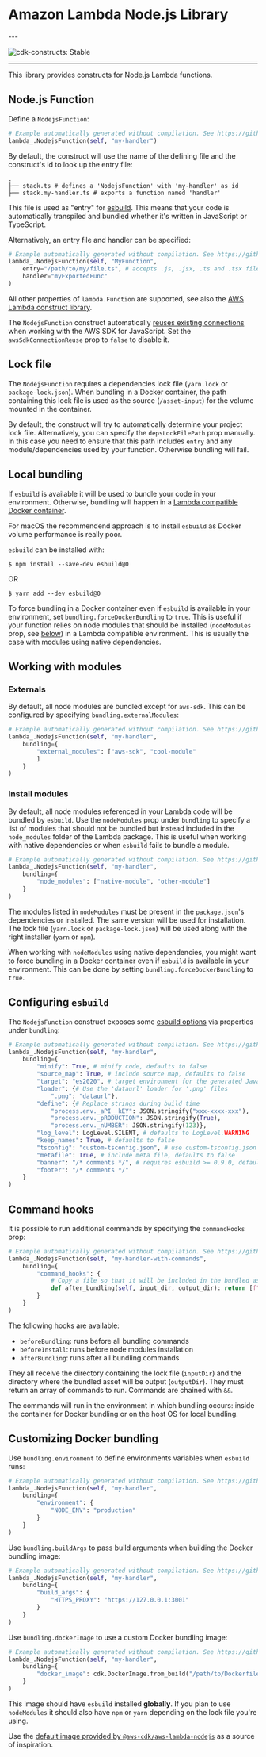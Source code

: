 # Amazon Lambda Node.js Library

<!--BEGIN STABILITY BANNER-->---


![cdk-constructs: Stable](https://img.shields.io/badge/cdk--constructs-stable-success.svg?style=for-the-badge)

---
<!--END STABILITY BANNER-->

This library provides constructs for Node.js Lambda functions.

## Node.js Function

Define a `NodejsFunction`:

```python
# Example automatically generated without compilation. See https://github.com/aws/jsii/issues/826
lambda_.NodejsFunction(self, "my-handler")
```

By default, the construct will use the name of the defining file and the construct's id to look
up the entry file:

```plaintext
.
├── stack.ts # defines a 'NodejsFunction' with 'my-handler' as id
├── stack.my-handler.ts # exports a function named 'handler'
```

This file is used as "entry" for [esbuild](https://esbuild.github.io/). This means that your code is automatically transpiled and bundled whether it's written in JavaScript or TypeScript.

Alternatively, an entry file and handler can be specified:

```python
# Example automatically generated without compilation. See https://github.com/aws/jsii/issues/826
lambda_.NodejsFunction(self, "MyFunction",
    entry="/path/to/my/file.ts", # accepts .js, .jsx, .ts and .tsx files
    handler="myExportedFunc"
)
```

All other properties of `lambda.Function` are supported, see also the [AWS Lambda construct library](https://github.com/aws/aws-cdk/tree/master/packages/%40aws-cdk/aws-lambda).

The `NodejsFunction` construct automatically [reuses existing connections](https://docs.aws.amazon.com/sdk-for-javascript/v2/developer-guide/node-reusing-connections.html)
when working with the AWS SDK for JavaScript. Set the `awsSdkConnectionReuse` prop to `false` to disable it.

## Lock file

The `NodejsFunction` requires a dependencies lock file (`yarn.lock` or
`package-lock.json`). When bundling in a Docker container, the path containing this
lock file is used as the source (`/asset-input`) for the volume mounted in the
container.

By default, the construct will try to automatically determine your project lock file.
Alternatively, you can specify the `depsLockFilePath` prop manually. In this
case you need to ensure that this path includes `entry` and any module/dependencies
used by your function. Otherwise bundling will fail.

## Local bundling

If `esbuild` is available it will be used to bundle your code in your environment. Otherwise,
bundling will happen in a [Lambda compatible Docker container](https://gallery.ecr.aws/sam/build-nodejs12.x).

For macOS the recommendend approach is to install `esbuild` as Docker volume performance is really poor.

`esbuild` can be installed with:

```console
$ npm install --save-dev esbuild@0
```

OR

```console
$ yarn add --dev esbuild@0
```

To force bundling in a Docker container even if `esbuild` is available in your environment,
set `bundling.forceDockerBundling` to `true`. This is useful if your function relies on node
modules that should be installed (`nodeModules` prop, see [below](#install-modules)) in a Lambda
compatible environment. This is usually the case with modules using native dependencies.

## Working with modules

### Externals

By default, all node modules are bundled except for `aws-sdk`. This can be configured by specifying
`bundling.externalModules`:

```python
# Example automatically generated without compilation. See https://github.com/aws/jsii/issues/826
lambda_.NodejsFunction(self, "my-handler",
    bundling={
        "external_modules": ["aws-sdk", "cool-module"
        ]
    }
)
```

### Install modules

By default, all node modules referenced in your Lambda code will be bundled by `esbuild`.
Use the `nodeModules` prop under `bundling` to specify a list of modules that should not be
bundled but instead included in the `node_modules` folder of the Lambda package. This is useful
when working with native dependencies or when `esbuild` fails to bundle a module.

```python
# Example automatically generated without compilation. See https://github.com/aws/jsii/issues/826
lambda_.NodejsFunction(self, "my-handler",
    bundling={
        "node_modules": ["native-module", "other-module"]
    }
)
```

The modules listed in `nodeModules` must be present in the `package.json`'s dependencies or
installed. The same version will be used for installation. The lock file (`yarn.lock` or
`package-lock.json`) will be used along with the right installer (`yarn` or `npm`).

When working with `nodeModules` using native dependencies, you might want to force bundling in a
Docker container even if `esbuild` is available in your environment. This can be done by setting
`bundling.forceDockerBundling` to `true`.

## Configuring `esbuild`

The `NodejsFunction` construct exposes some [esbuild options](https://esbuild.github.io/api/#build-api)
via properties under `bundling`:

```python
# Example automatically generated without compilation. See https://github.com/aws/jsii/issues/826
lambda_.NodejsFunction(self, "my-handler",
    bundling={
        "minify": True, # minify code, defaults to false
        "source_map": True, # include source map, defaults to false
        "target": "es2020", # target environment for the generated JavaScript code
        "loader": {# Use the 'dataurl' loader for '.png' files
            ".png": "dataurl"},
        "define": {# Replace strings during build time
            "process.env._aPI__kEY": JSON.stringify("xxx-xxxx-xxx"),
            "process.env._pRODUCTION": JSON.stringify(True),
            "process.env._nUMBER": JSON.stringify(123)},
        "log_level": LogLevel.SILENT, # defaults to LogLevel.WARNING
        "keep_names": True, # defaults to false
        "tsconfig": "custom-tsconfig.json", # use custom-tsconfig.json instead of default,
        "metafile": True, # include meta file, defaults to false
        "banner": "/* comments */", # requires esbuild >= 0.9.0, defaults to none
        "footer": "/* comments */"
    }
)
```

## Command hooks

It is possible to run additional commands by specifying the `commandHooks` prop:

```python
# Example automatically generated without compilation. See https://github.com/aws/jsii/issues/826
lambda_.NodejsFunction(self, "my-handler-with-commands",
    bundling={
        "command_hooks": {
            # Copy a file so that it will be included in the bundled asset
            def after_bundling(self, input_dir, output_dir): return [f"cp {inputDir}/my-binary.node {outputDir}"]
        }
    }
)
```

The following hooks are available:

* `beforeBundling`: runs before all bundling commands
* `beforeInstall`: runs before node modules installation
* `afterBundling`: runs after all bundling commands

They all receive the directory containing the lock file (`inputDir`) and the
directory where the bundled asset will be output (`outputDir`). They must return
an array of commands to run. Commands are chained with `&&`.

The commands will run in the environment in which bundling occurs: inside the
container for Docker bundling or on the host OS for local bundling.

## Customizing Docker bundling

Use `bundling.environment` to define environments variables when `esbuild` runs:

```python
# Example automatically generated without compilation. See https://github.com/aws/jsii/issues/826
lambda_.NodejsFunction(self, "my-handler",
    bundling={
        "environment": {
            "NODE_ENV": "production"
        }
    }
)
```

Use `bundling.buildArgs` to pass build arguments when building the Docker bundling image:

```python
# Example automatically generated without compilation. See https://github.com/aws/jsii/issues/826
lambda_.NodejsFunction(self, "my-handler",
    bundling={
        "build_args": {
            "HTTPS_PROXY": "https://127.0.0.1:3001"
        }
    }
)
```

Use `bundling.dockerImage` to use a custom Docker bundling image:

```python
# Example automatically generated without compilation. See https://github.com/aws/jsii/issues/826
lambda_.NodejsFunction(self, "my-handler",
    bundling={
        "docker_image": cdk.DockerImage.from_build("/path/to/Dockerfile")
    }
)
```

This image should have `esbuild` installed **globally**. If you plan to use `nodeModules` it
should also have `npm` or `yarn` depending on the lock file you're using.

Use the [default image provided by `@aws-cdk/aws-lambda-nodejs`](https://github.com/aws/aws-cdk/blob/master/packages/%40aws-cdk/aws-lambda-nodejs/lib/Dockerfile)
as a source of inspiration.
